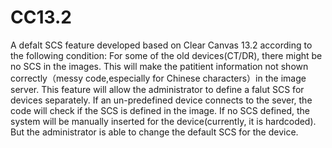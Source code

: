 # CC13.2

A defalt SCS feature developed based on Clear Canvas 13.2 according to the following condition:
For some of the old devices(CT/DR), there might be no SCS in the images.
This will make the patitient information not shown correctly（messy code,especially for Chinese characters）in the image server.
This feature will allow the administrator to define a falut SCS for devices separately.
If an un-predefined device connects to the sever, the code will check if the SCS is defined in the image.
If no SCS defined, the system will be manually inserted for the device(currently, it is hardcoded).
But the administrator is able to change the default SCS for the device.

